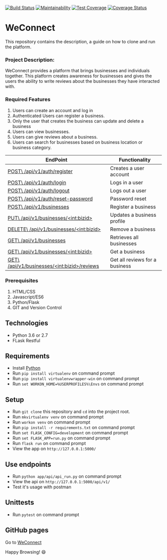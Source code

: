 [![Build Status](https://travis-ci.org/SoniaRMK/WeConnect.svg?branch=master)](https://travis-ci.org/SoniaRMK/WeConnect)
[![Maintainability](https://api.codeclimate.com/v1/badges/5005cc713b8de4cd9d91/maintainability)](https://codeclimate.com/github/SoniaRMK/WeConnect/maintainability)
[![Test Coverage](https://api.codeclimate.com/v1/badges/5005cc713b8de4cd9d91/test_coverage)](https://codeclimate.com/github/SoniaRMK/WeConnect/test_coverage)
[![Coverage Status](https://coveralls.io/repos/github/SoniaRMK/WeConnect/badge.svg)](https://coveralls.io/github/SoniaRMK/WeConnect)

# WeConnect
This repository contains the description, a guide on how to clone and run the platform.

### Project Description:
WeConnect provides a platform that brings businesses and individuals together. This platform creates awareness for businesses and gives the users the ability to write reviews about the businesses they have interacted with.  

### Required Features
  1.	Users can create an account and log in
  2.	Authenticated Users can register a business.
  3.	Only the user that creates the business can update and delete a business
  4.	Users can view businesses.
  5.	Users can give reviews about a business.
  6.	Users can search for businesses based on business location or business category.
  
  | EndPoint                                            | Functionality                                    |
| ----------------------------------------------------- | ------------------------------------------------ |
| [POST\   /api/v1/auth/register](#)                    | Creates a user account                           |
| [POST\   /api/v1/auth/login](#)                       | Logs in a user                                   |
| [POST\   /api/v1/auth/logout](#)                      | Logs out a user                                  |
| [POST\   /api/v1/auth/reset-password](#)              | Password reset                                   |
| [POST\   /api/v1/businesses](#)                       | Register a business                              |
| [PUT\    /api/v1/businesses/\<int:bizid>](#)          | Updates a business profile                       |
| [DELETE\ /api/v1/businesses/\<int:bizid>](#)          | Remove a business                                |
| [GET\    /api/v1/businesses](#)                       | Retrieves all businesses                         |
| [GET\    /api/v1/businesses/\<int:bizid>](#)          | Get a business                                   |
| [GET\    /api/v1/businesses/\<int:bizid>/reviews](#)  | Get all reviews for a business                   |

### Prerequisites
  1.	HTML/CSS
  2.	Javascript/ES6
  3.	Python/Flask
  4.  GIT and Version Control  

## Technologies

* Python 3.6 or 2.7
* FLask Restful

## Requirements

* Install [Python](https://www.python.org/downloads/)
* Run `pip install virtualenv` on command prompt
* Run `pip install virtualenvwrapper-win` on command prompt
* Run `set WORKON_HOME=%USERPROFILES%\Envs` on command prompt

## Setup

* Run `git clone` this repository and `cd` into the project root.
* Run `mkvirtualenv venv` on command prompt
* Run `workon venv` on command prompt
* Run `pip install -r requirements.txt` on command prompt
* Run `set FLASK_CONFIG=development` on command prompt
* Run `set FLASK_APP=run.py` on command prompt
* Run `flask run` on command prompt
* View the app on `http://127.0.0.1:5000/`

## Use endpoints

* Run `python app/api/api_run.py` on command prompt
* View the api on `http://127.0.0.1:5000/api/v1/`
* Test it's usage with postman

## Unittests

* Run `pytest` on command prompt
  
## GitHub pages

Go to [WeConnect](https://soniarmk.github.io/index.html)

Happy Browsing! :smile:
